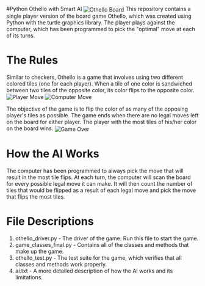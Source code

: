 #Python Othello with Smart AI
<img align="center" src="https://imgur.com/1mrEcB0" alt="Othello Board">
This repository contains a single player  version of the board game Othello, which was created using Python with the turtle graphics library. The player plays against the computer, which has been programmed to pick the "optimal" move at each of its turns. 

# The Rules
Similar to checkers, Othello is a game that involves using two different colored tiles (one for each player). When a tile of one color is sandwiched between two tiles of the opposite color, its color flips to the opposite color.
<img align="center" src="https://imgur.com/paxUkeb" alt="Player Move">
<img align="center" src="https://imgur.com/HYDg1Fo" alt="Computer Move">

 The objective of the game is to flip the color of as many of the opposing player's tiles as possible. The game ends when there are no legal moves left on the board for either player. The player with the most tiles of his/her color on the board wins.
<img align="center" src="https://imgur.com/jeeeUCR" alt="Game Over">

# How the AI Works
The computer has been programmed to always pick the move that will result in the most tile flips. At each turn, the computer will scan the board for every possible legal move it can make. It will then count the number of tiles that would be flipped as a result of each legal move and pick the move that flips the most tiles.

# File Descriptions
1. othello_driver.py - The driver of the game. Run this file to start the game.
2. game_classes_final.py - Contains all of the classes and methods that make up the game.
3. othello_test.py - The test suite for the game, which verifies that all classes and methods work properly.
4. ai.txt - A more detailed description of how the AI works and its limitations.
